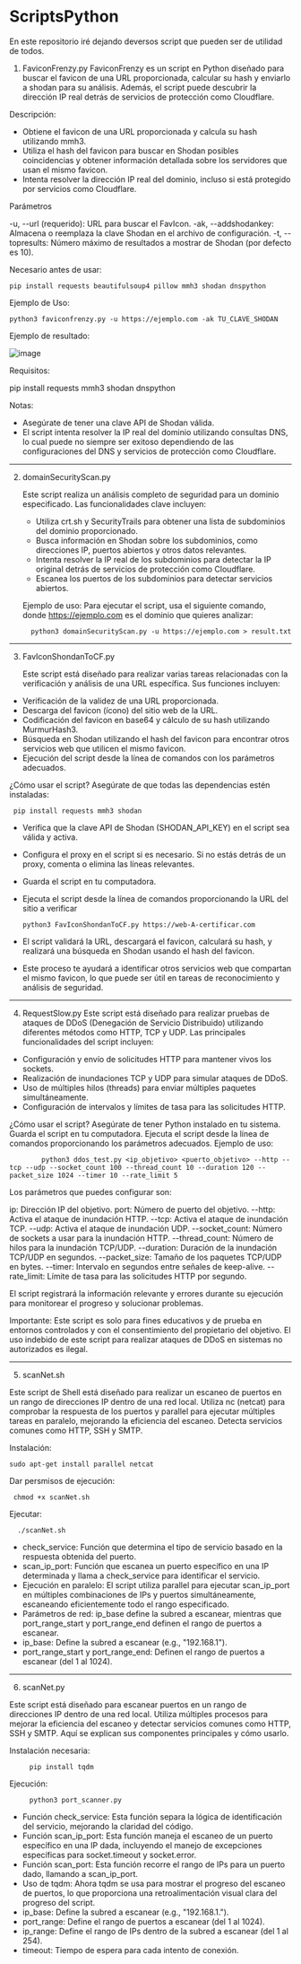 # ScriptsPython

En este repositorio iré dejando deversos script que pueden ser de utilidad de todos.

1. FaviconFrenzy.py
 FaviconFrenzy es un script en Python diseñado para buscar el favicon de una URL proporcionada, calcular su hash y enviarlo a shodan para su análisis. Además, el script puede descubrir la dirección IP real detrás de servicios de protección como Cloudflare.

 Descripción: 
  - Obtiene el favicon de una URL proporcionada y calcula su hash utilizando mmh3.
  - Utiliza el hash del favicon para buscar en Shodan posibles coincidencias y obtener información detallada sobre los servidores que usan el mismo favicon.
  - Intenta resolver la dirección IP real del dominio, incluso si está protegido por servicios como Cloudflare.

 
 Parámetros
 
 -u, --url (requerido): URL para buscar el FavIcon.
 -ak, --addshodankey: Almacena o reemplaza la clave Shodan en el archivo de configuración.
 -t, --topresults: Número máximo de resultados a mostrar de Shodan (por defecto es 10).

 Necesario antes de usar:
 
    pip install requests beautifulsoup4 pillow mmh3 shodan dnspython 
 
 Ejemplo de Uso:

 
    python3 faviconfrenzy.py -u https://ejemplo.com -ak TU_CLAVE_SHODAN
    

 Ejemplo de resultado:

   ![image](https://github.com/cherrera0001/ScriptsPython/assets/19656010/b026ff35-2685-416b-8c77-1fe8f82ccccb)

 Requisitos:

   pip install requests mmh3 shodan dnspython
  

 Notas:

 - Asegúrate de tener una clave API de Shodan válida.
 - El script intenta resolver la IP real del dominio utilizando consultas DNS, lo cual puede no siempre ser exitoso dependiendo de las configuraciones del DNS y servicios de protección como Cloudflare.

---------------------------------------------------------------------------------------------------------------------------
2. domainSecurityScan.py

   Este script realiza un análisis completo de seguridad para un dominio especificado. Las funcionalidades clave incluyen:

   - Utiliza crt.sh y SecurityTrails para obtener una lista de subdominios del dominio proporcionado.
   - Busca información en Shodan sobre los subdominios, como direcciones IP, puertos abiertos y otros datos relevantes.
   - Intenta resolver la IP real de los subdominios para detectar la IP original detrás de servicios de protección como Cloudflare.
   -  Escanea los puertos de los subdominios para detectar servicios abiertos.
  
   Ejemplo de uso:
    Para ejecutar el script, usa el siguiente comando, donde https://ejemplo.com es el dominio que quieres analizar:
 
         python3 domainSecurityScan.py -u https://ejemplo.com > result.txt


---------------------------------------------------------------------------------------------------------------------------
  3. FavIconShondanToCF.py

     Este script está diseñado para realizar varias tareas relacionadas con la verificación y análisis de una URL específica. Sus funciones incluyen:

   - Verificación de la validez de una URL proporcionada.
   - Descarga del favicon (ícono) del sitio web de la URL.
   - Codificación del favicon en base64 y cálculo de su hash utilizando MurmurHash3.
   - Búsqueda en Shodan utilizando el hash del favicon para encontrar otros servicios web que utilicen el mismo favicon.
   - Ejecución del script desde la línea de comandos con los parámetros adecuados.

  ¿Cómo usar el script?
    Asegúrate de que todas las dependencias estén instaladas:
     
     pip install requests mmh3 shodan

   - Verifica que la clave API de Shodan (SHODAN_API_KEY) en el script sea válida y activa.
   - Configura el proxy en el script si es necesario. Si no estás detrás de un proxy, comenta o elimina las líneas relevantes.
   - Guarda el script en tu computadora.
   - Ejecuta el script desde la línea de comandos proporcionando la URL del sitio a verificar

         python3 FavIconShondanToCF.py https://web-A-certificar.com
   - El script validará la URL, descargará el favicon, calculará su hash, y realizará una búsqueda en Shodan usando el hash del favicon.
   - Este proceso te ayudará a identificar otros servicios web que compartan el mismo favicon, lo que puede ser útil en tareas de reconocimiento y análisis de seguridad.


  ---------------------------------------------------------------------------------------------------------------------------
  4. RequestSlow.py
     Este script está diseñado para realizar pruebas de ataques de DDoS (Denegación de Servicio Distribuido) utilizando diferentes métodos como HTTP, TCP y UDP. Las principales funcionalidades del script incluyen:

   - Configuración y envío de solicitudes HTTP para mantener vivos los sockets.
   - Realización de inundaciones TCP y UDP para simular ataques de DDoS.
   - Uso de múltiples hilos (threads) para enviar múltiples paquetes simultáneamente.
   - Configuración de intervalos y límites de tasa para las solicitudes HTTP.

   ¿Cómo usar el script?
    Asegúrate de tener Python instalado en tu sistema. Guarda el script en tu computadora. Ejecuta el script desde la línea de comandos proporcionando los parámetros adecuados. 
    Ejemplo de uso:
                   
            python3 ddos_test.py <ip_objetivo> <puerto_objetivo> --http --tcp --udp --socket_count 100 --thread_count 10 --duration 120 --packet_size 1024 --timer 10 --rate_limit 5
        
Los parámetros que puedes configurar son:

   ip: Dirección IP del objetivo.
   port: Número de puerto del objetivo.
   --http: Activa el ataque de inundación HTTP.
   --tcp: Activa el ataque de inundación TCP.
   --udp: Activa el ataque de inundación UDP.
   --socket_count: Número de sockets a usar para la inundación HTTP.
   --thread_count: Número de hilos para la inundación TCP/UDP.
   --duration: Duración de la inundación TCP/UDP en segundos.
   --packet_size: Tamaño de los paquetes TCP/UDP en bytes.
   --timer: Intervalo en segundos entre señales de keep-alive.
   --rate_limit: Límite de tasa para las solicitudes HTTP por segundo.
   
   El script registrará la información relevante y errores durante su ejecución para monitorear el progreso y solucionar problemas.
   
   Importante: Este script es solo para fines educativos y de prueba en entornos controlados y con el consentimiento del propietario del objetivo. El uso indebido de este script para realizar ataques de DDoS en sistemas no autorizados es ilegal.
   
   ---------------------------------------------------------------------------------------------------------------------------
 5. scanNet.sh

   Este script de Shell está diseñado para realizar un escaneo de puertos en un rango de direcciones IP dentro de una red local. 
   Utiliza nc (netcat) para comprobar la respuesta de los puertos y parallel para ejecutar múltiples tareas en paralelo, mejorando la eficiencia del escaneo. Detecta servicios comunes como HTTP, SSH y SMTP.

   Instalación:

    sudo apt-get install parallel netcat

   Dar persmisos de ejecución:
  
     chmod +x scanNet.sh

   Ejecutar:
  
      ./scanNet.sh

   - check_service: Función que determina el tipo de servicio basado en la respuesta obtenida del puerto.
   - scan_ip_port: Función que escanea un puerto específico en una IP determinada y llama a check_service para identificar el servicio.
   - Ejecución en paralelo: El script utiliza parallel para ejecutar scan_ip_port en múltiples combinaciones de IPs y puertos simultáneamente, escaneando eficientemente todo el rango especificado.
   - Parámetros de red: ip_base define la subred a escanear, mientras que port_range_start y port_range_end definen el rango de puertos a escanear.
   - ip_base: Define la subred a escanear (e.g., "192.168.1").
   - port_range_start y port_range_end: Definen el rango de puertos a escanear (del 1 al 1024).

---------------------------------------------------------------------------------------------------------------------------
   
   6. scanNet.py
    
   Este script está diseñado para escanear puertos en un rango de direcciones IP dentro de una red local.
   Utiliza múltiples procesos para mejorar la eficiencia del escaneo y detectar servicios comunes como HTTP, SSH y SMTP.
   Aquí se explican sus componentes   principales y cómo usarlo.

   Instalación necesaria:

         pip install tqdm

   Ejecución:
    
         python3 port_scanner.py


   - Función check_service: Esta función separa la lógica de identificación del servicio, mejorando la claridad del código.
   - Función scan_ip_port: Esta función maneja el escaneo de un puerto específico en una IP dada, incluyendo el manejo de excepciones específicas para socket.timeout y socket.error.
   - Función scan_port: Esta función recorre el rango de IPs para un puerto dado, llamando a scan_ip_port.
   - Uso de tqdm: Ahora tqdm se usa para mostrar el progreso del escaneo de puertos, lo que proporciona una retroalimentación visual clara del progreso del script.
   - ip_base: Define la subred a escanear (e.g., "192.168.1.").
   - port_range: Define el rango de puertos a escanear (del 1 al 1024).
   - ip_range: Define el rango de IPs dentro de la subred a escanear (del 1 al 254).
   - timeout: Tiempo de espera para cada intento de conexión.

